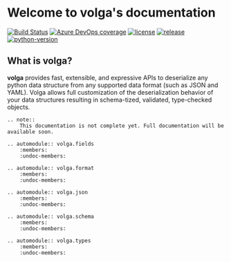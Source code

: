 Welcome to volga's documentation
=================================

[![Build Status]][build] [![Azure DevOps coverage]][Azure coverage url] [![license]][license-file] [![release]][releases] [![python-version]][pypi]

[Build Status]: https://dev.azure.com/yefrigaitan/volga/_apis/build/status/yefrig.volga?branchName=main
[build]: https://dev.azure.com/yefrigaitan/volga/_build/latest?definitionId=1&branchName=main

[Azure DevOps coverage]: https://img.shields.io/azure-devops/coverage/yefrigaitan/volga/1
[Azure coverage url]: https://dev.azure.com/yefrigaitan/volga/_build/latest?definitionId=1&branchName=main

[license]: https://img.shields.io/github/license/yefrig/volga
[license-file]: https://github.com/yefrig/volga/blob/main/LICENSE

[release]: https://img.shields.io/github/v/release/yefrig/volga?include_prereleases&sort=semver
[releases]: https://github.com/yefrig/volga/releases

[python-version]: https://img.shields.io/pypi/pyversions/volga
[pypi]: https://pypi.org/project/volga/

## What is volga?

**volga** provides fast, extensible, and expressive APIs
to deserialize any python data structure from any supported data format
(such as JSON and YAML). Volga allows full customization of the deserialization 
behavior of your data structures resulting in schema-tized, validated, type-checked 
objects.

```eval_rst
.. note::
    This documentation is not complete yet. Full documentation will be available soon.

.. automodule:: volga.fields
    :members:
    :undoc-members:

.. automodule:: volga.format
    :members:
    :undoc-members:

.. automodule:: volga.json
    :members:
    :undoc-members:

.. automodule:: volga.schema
    :members:
    :undoc-members:

.. automodule:: volga.types
    :members:
    :undoc-members:
```
